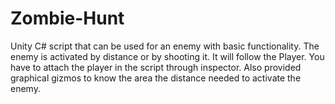 # Zombie-Hunt
Unity C# script that can be used for an enemy with basic functionality. The enemy is activated by distance or by shooting it. It will follow the Player.
You have to attach the player in the script through inspector.
Also provided graphical gizmos to know the area the distance needed to activate the enemy.
